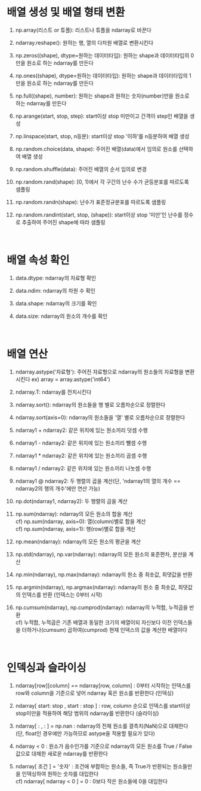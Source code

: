 # 배열 생성 및 배열 형태 변환
1. np.array(리스트 or 튜플): 리스트나 튜플을 ndarray로 바꾼다

2. ndarray.reshape(): 원하는 행, 열의 다차원 배열로 변환시킨다

3. np.zeros((shape), dtype=원하는 데이터타입): 원하는 shape과 데이터타입의 0만을 원소로 하는 ndarray를 만든다

4. np.ones((shape), dtype=원하는 데이터타입): 원하는 shape과 데이터타입의 1만을 원소로 하는 ndarray를 만든다

5. np.full((shape), number): 원하는 shape과 원하는 숫자(number)만을 원소로 하는 ndarray를 만든다

6. np.arange(start, stop, step): start이상 stop 미만이고 간격이 step인 배열을 생성

7. np.linspace(start, stop, n등분): start이상 stop '이하'를 n등분하여 배열 생성

8. np.random.choice(data, shape): 주어진 배열(data)에서 임의로 원소를 선택하여 배열 생성

9. np.random.shuffle(data): 주어진 배열의 순서 임의로 변경

10. np.random.rand(shape): [0, 1)에서 각 구간의 난수 수가 균등분포를 따르도록 샘플링

11. np.random.randn(shape): 난수가 표준정규분포를 따르도록 샘플링

12. np.random.randint(start, stop, (shape)): start이상 stop '미만'인 난수를 정수로 추출하여 주어진 shape에 따라 샘플링

<br>

# 배열 속성 확인
1. data.dtype: ndarray의 자료형 확인

2. data.ndim: ndarray의 차원 수 확인

3. data.shape: ndarray의 크기를 확인

4. data.size: ndarray의 원소의 개수를 확인

<br>

# 배열 연산
1. ndarray.astype('자료형'): 주어진 자료형으로 ndarray의 원소들의 자료형을 변환시킨다       ex) array = array.astype('int64')

2. ndarray.T: ndarray를 전치시킨다

3. ndarray.sort(): ndarray의 원소들을 행 별로 오름차순으로 정렬한다

4. ndarray.sort(axis=0): ndarray의 원소들을 '열' 별로 오름차순으로 정렬한다

5. ndarray1 + ndarray2: 같은 위치에 있는 원소끼리 덧셈 수행

6. ndarray1 - ndarray2: 같은 위치에 있는 원소끼리 뺄셈 수행

7. ndarray1 * ndarray2: 같은 위치에 있는 원소끼리 곱셈 수행

8. ndarray1 / ndarray2: 같은 위치에 있는 원소끼리 나눗셈 수행

9. ndarray1 @ ndarray2: 두 행렬의 곱을 계산(단, 'ndarray1의 열의 개수 == ndarray2의 행의 개수'에만 연산 가능)

10. np.dot(ndarray1, ndarray2): 두 행렬의 곱을 계산

11. np.sum(ndarray): ndarray의 모든 원소의 합을 계산
    <br> cf) np.sum(ndarray, axis=0): 열(column)별로 합을 계산
    <br> cf) np.sum(ndarray, axis=1): 행(row)별로 합을 계산

12. np.mean(ndarray): ndarray의 모든 원소의 평균을 계산

13. np.std(ndarray), np.var(ndarray): ndarray의 모든 원소의 표준편차, 분산을 계산

14. np.min(ndarray), np.max(ndarray): ndarray의 원소 중 최솟값, 최댓값을 반환

15. np.argmin(ndarray), np.argmax(ndarray): ndarray의 원소 중 최솟값, 최댓값의 인덱스를 반환 (인덱스는 0부터 시작)

16. np.cumsum(ndarray), np.cumprod(ndarray): ndarray의 누적합, 누적곱을 반환
    <br> cf) 누적합, 누적곱은 기존 배열과 동일한 크기의 배열이되 자신보다 이전 인덱스들을 더하거나(cumsum) 곱하여(cumprod) 현재 인덱스의 값을 계산한 배열이다

<br>

# 인덱싱과 슬라이싱
1. ndarray[row][column] == ndarray[row, column] : 0부터 시작하는 인덱스를 row와 column을 기준으로 넣어 ndarray 혹은 원소를 반환한다 (인덱싱)

2. ndarray[ start: stop , start : stop ] : row, column 순으로 인덱스를 start이상 stop미만을 적용하여 해당 범위의 ndarray를 반환한다 (슬라이싱)

3. ndarray[ : , : ] = np.nan : ndarray의 전체 원소를 결측치(NaN)으로 대체한다 (단, float인 경우에만 가능하므로 astype을 적용할 필요가 있다)

4. ndarray < 0 : 원소가 음수인가를 기준으로 ndarray의 모든 원소를 True / False 값으로 대체한 새로운 ndarray를 반환한다

5. ndarray[ 조건 ] = '숫자' : 조건에 부합하는 원소들, 즉 True가 반환되는 원소들만을 인덱싱하여 원하는 숫자를 대입한다
    <br> cf) ndarray[ ndarray < 0 ] = 0 : 0보다 작은 원소들에 0을 대입한다
